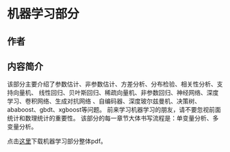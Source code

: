 
# 机器学习部分

## 作者
<!-- * 宋焱燚 (写稿，排版开发)
* 计萍 (排版开发，绘图)
* 杨桂元等老师 (指导) -->

## 内容简介
该部分主要介绍了参数估计、非参数估计、方差分析、分布检验、相关性分析、支持向量机、
线性回归、贝叶斯回归、稀疏向量机、非参数回归、神经网络、深度学习、卷积网络、生成对抗网络
、自编码器、深度玻尔兹曼机、决策树、ababoost、gbdt、xgboost等问题。
前来学习机器学习的朋友，请不要忽视前面统计和数理统计的重要性。
该部分的每一章节大体书写流程是：单变量分析、多变量分析。

点击[这里](/texpdf/part-mldl.pdf)下载机器学习部分整体pdf。